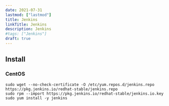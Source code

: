 ```yaml
---
date: 2021-07-31
lastmod: ["lastmod"]
title: Jenkins
linkTitle: Jenkins
description: Jenkins
#tags: ["Jenkins"]
draft: true
---
```


## Install

### CentOS

```shell
sudo wget --no-check-certificate -O /etc/yum.repos.d/jenkins.repo https://pkg.jenkins.io/redhat-stable/jenkins.repo
sudo rpm --import https://pkg.jenkins.io/redhat-stable/jenkins.io.key
sudo yum install -y jenkins
```
